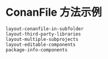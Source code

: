 # ConanFile 方法示例

```{toctree}
layout-conanfile-in-subfolder
layout-third-party-libraries
layout-multiple-subprojects
layout-editable-components
package-info-components
```
